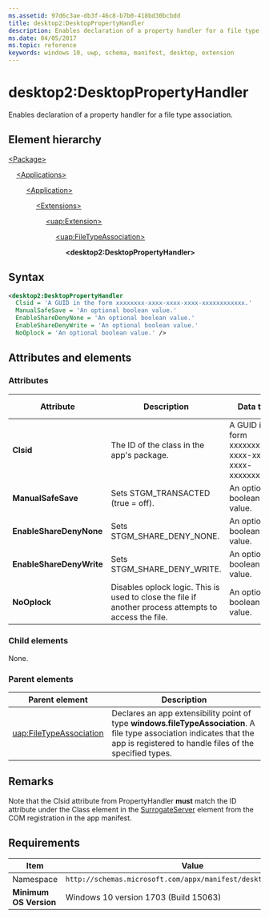 ```yaml
---
ms.assetid: 97d6c3ae-db3f-46c8-b7b0-418bd30bcbdd
title: desktop2:DesktopPropertyHandler
description: Enables declaration of a property handler for a file type association.
ms.date: 04/05/2017
ms.topic: reference
keywords: windows 10, uwp, schema, manifest, desktop, extension 
---
```


# desktop2:DesktopPropertyHandler

Enables declaration of a property handler for a file type association.

## Element hierarchy

[\<Package\>](element-package.md)

&nbsp;&nbsp;&nbsp;&nbsp;[\<Applications\>](element-applications.md)

&nbsp;&nbsp;&nbsp;&nbsp; &nbsp;&nbsp;&nbsp;&nbsp;[\<Application\>](element-application.md)

&nbsp;&nbsp;&nbsp;&nbsp; &nbsp;&nbsp;&nbsp;&nbsp; &nbsp;&nbsp;&nbsp;&nbsp;[\<Extensions\>](element-1-extensions.md)

&nbsp;&nbsp;&nbsp;&nbsp; &nbsp;&nbsp;&nbsp;&nbsp; &nbsp;&nbsp;&nbsp;&nbsp; &nbsp;&nbsp;&nbsp;&nbsp;[\<uap:Extension\>](element-uap-extension.md)

&nbsp;&nbsp;&nbsp;&nbsp; &nbsp;&nbsp;&nbsp;&nbsp; &nbsp;&nbsp;&nbsp;&nbsp; &nbsp;&nbsp;&nbsp;&nbsp; &nbsp;&nbsp;&nbsp;&nbsp;[\<uap:FileTypeAssociation\>](element-uap-filetypeassociation.md)

&nbsp;&nbsp;&nbsp;&nbsp; &nbsp;&nbsp;&nbsp;&nbsp; &nbsp;&nbsp;&nbsp;&nbsp; &nbsp;&nbsp;&nbsp;&nbsp; &nbsp;&nbsp;&nbsp;&nbsp; &nbsp;&nbsp;&nbsp;&nbsp;**\<desktop2:DesktopPropertyHandler\>**

## Syntax

```xml
<desktop2:DesktopPropertyHandler
  Clsid = 'A GUID in the form xxxxxxxx-xxxx-xxxx-xxxx-xxxxxxxxxxxx.'
  ManualSafeSave = 'An optional boolean value.'
  EnableShareDenyNone = 'An optional boolean value.'
  EnableShareDenyWrite = 'An optional boolean value.'
  NoOplock = 'An optional boolean value.' />   
```

## Attributes and elements

### Attributes

| Attribute | Description | Data type | Required | Default value |
|-|-|-|-|-|
| **Clsid** | The ID of the class in the app's package. | A GUID in the form xxxxxxxx-xxxx-xxxx-xxxx-xxxxxxxxxxxx. | Yes |  |
| **ManualSafeSave** | Sets STGM_TRANSACTED (true = off). | An optional boolean value. | No |  |
| **EnableShareDenyNone** | Sets STGM_SHARE_DENY_NONE. | An optional boolean value. | No |  |
| **EnableShareDenyWrite** | Sets STGM_SHARE_DENY_WRITE. | An optional boolean value. | No |  |
| **NoOplock** | Disables oplock logic. This is used to close the file if another process attempts to access the file. | An optional boolean value. | No |  |

### Child elements

None.

### Parent elements

| Parent element | Description |
|-|-|
| [uap:FileTypeAssociation](element-uap-filetypeassociation.md) | Declares an app extensibility point of type **windows.fileTypeAssociation**. A file type association indicates that the app is registered to handle files of the specified types. |

## Remarks

Note that the Clsid attribute from PropertyHandler **must** match the ID attribute under the Class element in the [SurrogateServer](element-com-surrogateserver.md) element from the COM registration in the app manifest.

## Requirements

| Item  | Value  |
|--|--|
| Namespace | `http://schemas.microsoft.com/appx/manifest/desktop/windows10/2` |
| **Minimum OS Version** | Windows 10 version 1703 (Build 15063) |
